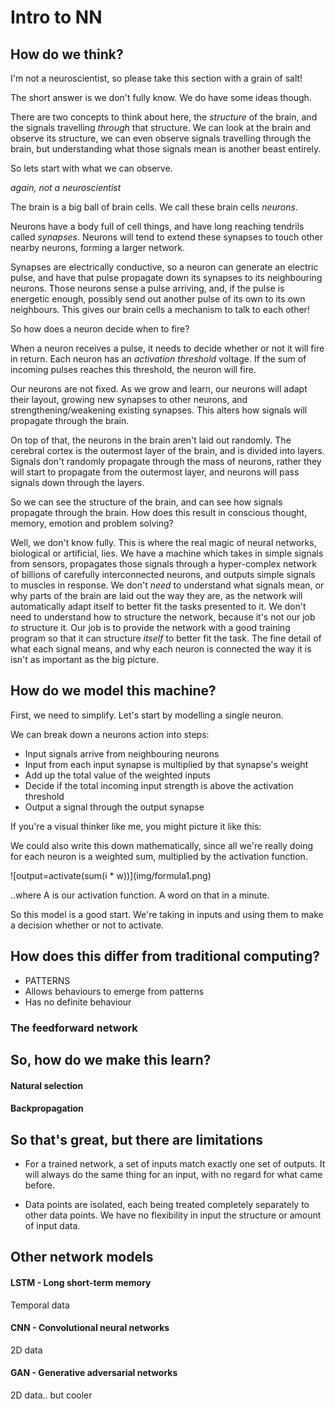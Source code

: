 # Intro to NN

## How do we think?

I'm not a neuroscientist, so please take this section with a grain of salt!

The short answer is we don't fully know.  We do have some ideas though.

There are two concepts to think about here, the _structure_ of the brain, and the signals travelling _through_ that structure.  We can look at the brain and observe its structure, we can even observe signals travelling through the brain, but understanding what those signals mean is another beast entirely.

So lets start with what we can observe.

_again, not a neuroscientist_

The brain is a big ball of brain cells.  We call these brain cells _neurons_.

<INSERT PICTURE OF NEURON>

Neurons have a body full of cell things, and have long reaching tendrils called _synapses_.  Neurons will tend to extend these synapses to touch other nearby neurons, forming a larger network.

<INSERT PICTURE OF NEURONS HANGIN OUT>

Synapses are electrically conductive, so a neuron can generate an electric pulse, and have that pulse propagate down its synapses to its neighbouring neurons.  Those neurons sense a pulse arriving, and, if the pulse is energetic enough, possibly send out another pulse of its own to its own neighbours.  This gives our brain cells a mechanism to talk to each other!

So how does a neuron decide when to fire?

When a neuron receives a pulse, it needs to decide whether or not it will fire in return.  Each neuron has an _activation threshold_ voltage.  If the sum of incoming pulses reaches this threshold, the neuron will fire.

Our neurons are not fixed.  As we grow and learn, our neurons will adapt their layout, growing new synapses to other neurons, and strengthening/weakening existing synapses.  This alters how signals will propagate through the brain.

On top of that, the neurons in the brain aren't laid out randomly.  The cerebral cortex is the outermost layer of the brain, and is divided into layers.  Signals don't randomly propagate through the mass of neurons, rather they will start to propagate from the outermost layer, and neurons will pass signals down through the layers.

<INSERT PICTURE OF NEURAL LAYERS>

So we can see the structure of the brain, and can see how signals propagate through the brain.  How does this result in conscious thought, memory, emotion and problem solving?

Well, we don't know fully.  This is where the real magic of neural networks, biological or artificial, lies.  We have a machine which takes in simple signals from sensors, propagates those signals through a hyper-complex network of billions of carefully interconnected neurons, and outputs simple signals to muscles in response.  We don't _need_ to understand what signals mean, or why parts of the brain are laid out the way they are, as the network will automatically adapt itself to better fit the tasks presented to it.  We don't need to understand how to structure the network, because it's not our job _to_ structure it.  Our job is to provide the network with a good training program so that it can structure _itself_ to better fit the task.  The fine detail of what each signal means, and why each neuron is connected the way it is isn't as important as the big picture.

## How do we model this machine?

First, we need to simplify.  Let's start by modelling a single neuron.

We can break down a neurons action into steps:

 - Input signals arrive from neighbouring neurons
 - Input from each input synapse is multiplied by that synapse's weight
 - Add up the total value of the weighted inputs
 - Decide if the total incoming input strength is above the activation threshold
 - Output a signal through the output synapse

If you're a visual thinker like me, you might picture it like this:

<INSERT NEURON MODEL PICTURE>

We could also write this down mathematically, since all we're really doing for each neuron is a weighted sum, multiplied by the activation function.

<INSERT FORMULA FOR NEURON>
![output=activate(sum(i * w))](img/formula1.png)

..where A is our activation function.  A word on that in a minute.

So this model is a good start.  We're taking in inputs and using them to make a decision whether or not to activate.

## How does this differ from traditional computing?
 - PATTERNS
 - Allows behaviours to emerge from patterns
 - Has no definite behaviour

### The feedforward network


## So, how do we make this learn?

#### Natural selection

#### Backpropagation


## So that's great, but there are limitations

 - For a trained network, a set of inputs match exactly one set of outputs.  It will always do the same thing for an input, with no regard for what came before.

 - Data points are isolated, each being treated completely separately to other data points.  We have no flexibility in input the structure or amount of input data.

## Other network models

#### LSTM - Long short-term memory

Temporal data

#### CNN - Convolutional neural networks

2D data

#### GAN - Generative adversarial networks

2D data.. but cooler
